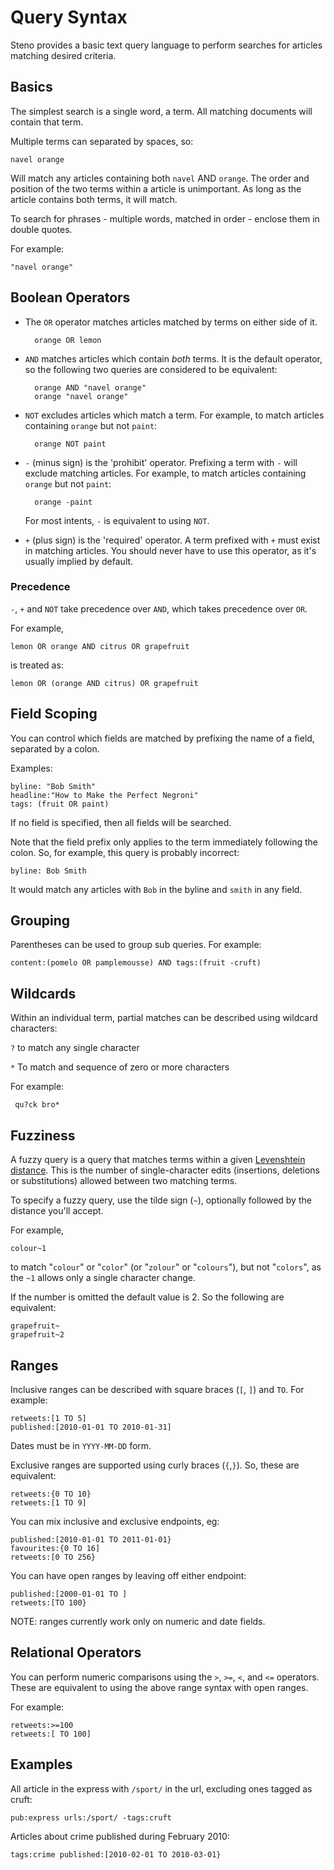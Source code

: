 # Query Syntax

Steno provides a basic text query language to perform searches for articles
matching desired criteria.

## Basics

The simplest search is a single word, a term. All matching documents will contain
that term.

Multiple terms can separated by spaces, so:

    navel orange

Will match any articles containing both `navel` AND `orange`. The
order and position of the two terms within a article is unimportant.
As long as the article contains both terms, it will match.

To search for phrases - multiple words, matched in order - enclose them in
double quotes.

For example:

    "navel orange"

## Boolean Operators

* The `OR` operator matches articles matched by terms on either side of it.

        orange OR lemon

* `AND` matches articles which contain *both* terms.
  It is the default operator, so the following two queries are
  considered to be equivalent:

        orange AND "navel orange"
        orange "navel orange"


* `NOT` excludes articles which match a term.
    For example, to match articles containing `orange` but not `paint`:

        orange NOT paint


* `-` (minus sign) is the 'prohibit' operator. Prefixing a term with `-` will exclude matching articles.
    For example, to match articles containing `orange` but not `paint`:

        orange -paint

    For most intents, `-` is equivalent to using `NOT`.


* `+` (plus sign) is the 'required' operator. A term prefixed with `+` must exist in
  matching articles. You should never have to use this operator, as it's
  usually implied by default.

### Precedence

`-`, `+` and `NOT` take precedence over `AND`, which takes precedence over `OR`.

For example,

    lemon OR orange AND citrus OR grapefruit

is treated as:

    lemon OR (orange AND citrus) OR grapefruit



## Field Scoping

You can control which fields are matched by prefixing the name of a field, separated by a colon.

Examples:

    byline: "Bob Smith"
    headline:"How to Make the Perfect Negroni"
    tags: (fruit OR paint)

If no field is specified, then all fields will be searched.

Note that the field prefix only applies to the term immediately following
the colon. So, for example, this query is probably incorrect:

    byline: Bob Smith

It would match any articles with `Bob` in the byline and `smith` in any field.



## Grouping

Parentheses can be used to group sub queries.
For example:

    content:(pomelo OR pamplemousse) AND tags:(fruit -cruft)

## Wildcards

Within an individual term, partial matches can be described using wildcard characters:

`?` to match any single character

`*` To match and sequence of zero or more characters

For example:

     qu?ck bro*


## Fuzziness

A fuzzy query is a query that matches terms within a given
[Levenshtein distance](https://en.wikipedia.org/wiki/Levenshtein_distance).
This is the number of single-character edits (insertions, deletions or
substitutions) allowed between two matching terms.

To specify a fuzzy query, use the tilde sign (`~`), optionally followed by the distance you'll accept.

For example,

    colour~1

to match "`colour`" or "`color`" (or "`zolour`" or "`colours`"), but
not "`colors`", as the `~1` allows only a single character change.

If the number is omitted the default value is 2. So the following are equivalent:

    grapefruit~
    grapefruit~2



## Ranges

Inclusive ranges can be described with square braces (`[`, `]`) and `TO`.
For example:

    retweets:[1 TO 5]
    published:[2010-01-01 TO 2010-01-31]

Dates must be in `YYYY-MM-DD` form.

Exclusive ranges are supported using curly braces (`{`,`}`). So, these are equivalent:

    retweets:{0 TO 10}
    retweets:[1 TO 9]



You can mix inclusive and exclusive endpoints, eg:

    published:[2010-01-01 TO 2011-01-01}
    favourites:{0 TO 16]
    retweets:[0 TO 256}

You can have open ranges by leaving off either endpoint:

    published:[2000-01-01 TO ]
    retweets:[TO 100}


NOTE: ranges currently work only on numeric and date fields.


## Relational Operators

You can perform numeric comparisons using the `>`, `>=`, `<`, and `<=` operators.
These are equivalent to using the above range syntax with open ranges.

For example:

    retweets:>=100
    retweets:[ TO 100]

## Examples

All article in the express with `/sport/` in the url, excluding ones tagged as cruft:

    pub:express urls:/sport/ -tags:cruft

Articles about crime published during February 2010:

    tags:crime published:[2010-02-01 TO 2010-03-01}



